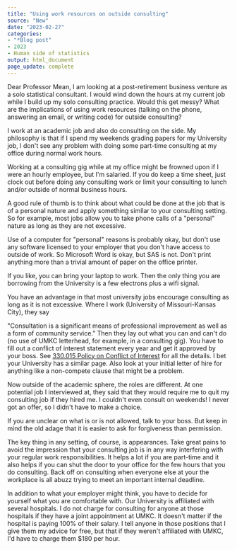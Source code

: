 ```yaml
---
title: "Using work resources on outside consulting"
source: "New"
date: "2023-02-27"
categories:
- "*Blog post"
- 2023
- Human side of statistics
output: html_document
page_update: complete
---
```


Dear Professor Mean, I am looking at a post-retirement business venture as a solo statistical consultant. I would wind down the hours at my current job while I build up my solo consulting practice. Would this get messy? What are the implications of using work resources (talking on the phone, answering an email, or writing code) for outside consulting?

<!---more--->

I work at an academic job and also do consulting on the side. My philosophy is that if I spend my weekends grading papers for my University job, I don't see any problem with doing some part-time consulting at my office during normal work hours.

Working at a consulting gig while at my office might be frowned upon if I were an hourly employee, but I'm salaried. If you do keep a time sheet, just clock out before doing any consulting work or limit your consulting to lunch and/or outside of normal business hours.

A good rule of thumb is to think about what could be done at the job that is of a personal nature and apply something similar to your consulting setting. So for example, most jobs allow you to take phone calls of a "personal" nature as long as they are not excessive.

Use of a computer for "personal" reasons is probably okay, but don't use any software licensed to your employer that you don't have access to outside of work. So Microsoft Word is okay, but SAS is not. Don't print anything more than a trivial amount of paper on the office printer.

If you like, you can bring your laptop to work. Then the only thing you are borrowing from the University is a few electrons plus a wifi signal.

You have an advantage in that most university jobs encourage consulting as long as it is not excessive. Where I work (University of Missouri-Kansas City), they say

"Consultation is a significant means of professional improvement as well as a form of community service." Then they lay out what you can and can't do (no use of UMKC letterhead, for example, in a consulting gig). You have to fill out a conflict of interest statement every year and get it approved by your boss. See [330.015 Policy on Conflict of Interest][umk1] for all the details. I bet your University has a similar page. Also look at your initial letter of hire for anything like a non-compete clause that might be a problem.

Now outside of the academic sphere, the roles are different. At one potential job I interviewed at, they said that they would require me to quit my consulting job if they hired me. I couldn't even consult on weekends! I never got an offer, so I didn't have to make a choice.

If you are unclear on what is or is not allowed, talk to your boss. But keep in mind the old adage that it is easier to ask for forgiveness than permission.

The key thing in any setting, of course, is appearances. Take great pains to avoid the impression that your consulting job is in any way interfering with your regular work responsibilities. It helps a lot if you are part-time and it also helps if you can shut the door to your office for the few hours that you do consulting. Back off on consulting when everyone else at your the workplace is all abuzz trying to meet an important internal deadline.

In addition to what your employer might think, you have to decide for yourself what you are comfortable with. Our University is affiliated with several hospitals. I do not charge for consulting for anyone at those hospitals if they have a joint appointment at UMKC. It doesn't matter if the hospital is paying 100% of their salary. I tell anyone in those positions that I give them my advice for free, but that if they weren't affiliated with UMKC, I'd have to charge them $180 per hour.

[umk1]: https://www.umsystem.edu/ums/rules/collected_rules/personnel/ch330/330.015_policy_on_conflict_of_interest